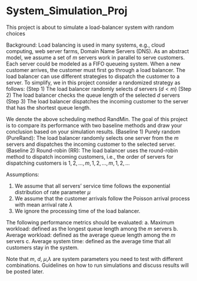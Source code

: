 # System_Simulation_Proj
This project is about to simulate a load-balancer system with random choices

Background: 
Load balancing is used in many systems, e.g., cloud computing, web server farms, Domain Name Servers (DNS). As an abstract model, we assume a set of $m$ servers work in parallel to serve customers. Each server could be modeled as a FIFO queueing system. When a new customer arrives, the customer must first go through a load balancer. The load balancer can use different strategies to dispatch the customer to a server. To simplify, we in this project consider a randomized strategy as follows: 
  (Step 1) The load balancer randomly selects $d$ servers ($d < m$) 
  (Step 2) The load balancer checks the queue length of the selected $d$ servers 
  (Step 3) The load balancer dispatches the incoming customer to the server that has the shortest queue length. 

We denote the above scheduling method RandMin. The goal of this project is to compare its performance with two baseline methods and draw your conclusion based on your simulation results. 
(Baseline 1) Purely random (PureRand): The load balancer randomly selects one server from the $m$ servers and dispatches the incoming customer to the selected server. 
(Baseline 2) Round-robin (RR): The load balancer uses the round-robin method to dispatch incoming customers, i.e., the order of servers for dispatching customers is $1, 2, …, m, 1, 2, …, m, 1, 2, …$

Assumptions: 
  1. We assume that all servers’ service time follows the exponential distribution of rate parameter $\mu$
  2. We assume that the customer arrivals follow the Poisson arrival process with mean arrival rate $\lambda$
  3. We ignore the processing time of the load balancer.

The following performance metrics should be evaluated: 
  a. Maximum workload: defined as the longest queue length among the $m$ servers 
  b. Average workload: defined as the average queue length among the $m$ servers 
  c. Average system time: defined as the average time that all customers stay in the system. 

Note that $m$, $d$, $\mu$,$\lambda$ are system parameters you need to test with different combinations. Guidelines on how to run simulations and discuss results will be posted later.

